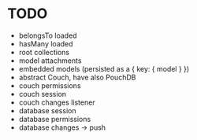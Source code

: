 # TODO

* belongsTo loaded
* hasMany loaded
* root collections
* model attachments
* embedded models (persisted as a { key: { model } })
* abstract Couch, have also PouchDB
* couch permissions
* couch session
* couch changes listener
* database session
* database permissions
* database changes -> push

